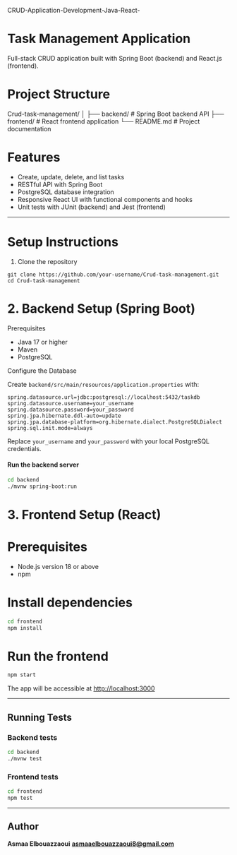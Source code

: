 CRUD-Application-Development-Java-React-

# Task Management Application

Full-stack CRUD application built with Spring Boot (backend) and React.js (frontend).



# Project Structure

Crud-task-management/
│
├── backend/         # Spring Boot backend API
├── frontend/        # React frontend application
└── README.md        # Project documentation



# Features

- Create, update, delete, and list tasks
- RESTful API with Spring Boot
- PostgreSQL database integration
- Responsive React UI with functional components and hooks
- Unit tests with JUnit (backend) and Jest (frontend)

---

# Setup Instructions

 1. Clone the repository
```
git clone https://github.com/your-username/Crud-task-management.git
cd Crud-task-management
````

# 2. Backend Setup (Spring Boot)

 Prerequisites

* Java 17 or higher
* Maven
* PostgreSQL

Configure the Database

Create `backend/src/main/resources/application.properties` with:

```properties
spring.datasource.url=jdbc:postgresql://localhost:5432/taskdb
spring.datasource.username=your_username
spring.datasource.password=your_password
spring.jpa.hibernate.ddl-auto=update
spring.jpa.database-platform=org.hibernate.dialect.PostgreSQLDialect
spring.sql.init.mode=always
```

Replace `your_username` and `your_password` with your local PostgreSQL credentials.

#### Run the backend server

```bash
cd backend
./mvnw spring-boot:run
```

# 3. Frontend Setup (React)

# Prerequisites

* Node.js version 18 or above
* npm

# Install dependencies

```bash
cd frontend
npm install
```

# Run the frontend

```bash
npm start
```

The app will be accessible at [http://localhost:3000](http://localhost:3000)

---

## Running Tests

### Backend tests

```bash
cd backend
./mvnw test
```

### Frontend tests

```bash
cd frontend
npm test
```

---

## Author

**Asmaa Elbouazzaoui**
**asmaaelbouazzaoui8@gmail.com**




